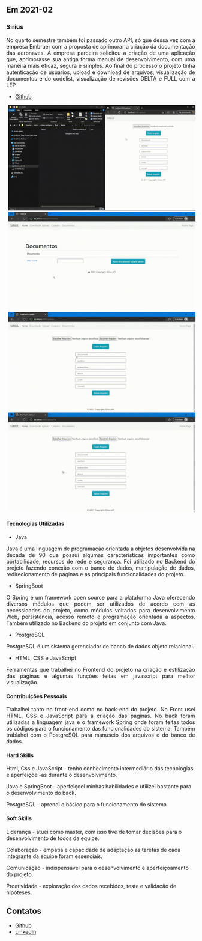 ## Em 2021-02

### Sirius
<p align="justify">No quarto semestre também foi passado outro API, só que dessa vez com a empresa Embraer com a proposta de aprimorar a criação da documentação das aeronaves. A empresa parceira solicitou a criação de uma aplicação que, aprimorasse sua antiga forma manual de desenvolvimento, com uma maneira mais eficaz, segura e simples. Ao final do processo o projeto tinha autenticação de usuários, upload e download de arquivos, visualização de documentos e do codelist, visualização de revisões DELTA e FULL com a LEP  </p>

- [Github](https://github.com/levizoca/Sirius) <br>

<div align="center">
  <img src="https://github.com/levizoca/Portfolio/blob/2021-02-2/Imagens/Upload e Download.gif" width="500" hspace="5"/>
  <img src="https://github.com/levizoca/Portfolio/blob/2021-02-2/Imagens/Novo-doc.-de-um-existente.gif" width="500" hspace="5"/><br>
  <img src="https://github.com/levizoca/Portfolio/blob/2021-02-2/Imagens/Download-com-Rev.-do-Bloco.gif" width="500" hspace="5"/>
  <img src="https://github.com/levizoca/Portfolio/blob/2021-02-2/Imagens/Doc.-FULL-com-variação-de-Rev..gif" width="500" hspace="5"/><br>
</div>

#### Tecnologias Utilizadas
- Java
<p align="justify"> Java é uma linguagem de programação orientada a objetos desenvolvida na década de 90 que possui algumas características importantes como portabilidade, recursos de rede e segurança. Foi utilizado no Backend do projeto fazendo conexão com o banco de dados, manipulação de dados, redirecionamento de páginas e as principais funcionalidades do projeto.</p>

- SpringBoot
<p align="justify">O Spring é um framework open source para a plataforma Java oferecendo diversos módulos que podem ser utilizados de acordo com as necessidades do projeto, como módulos voltados para desenvolvimento Web, persistência, acesso remoto e programação orientada a aspectos. Também utilizado no Backend do projeto em conjunto com Java.</p>

- PostgreSQL
<p align="justify"> PostgreSQL é um sistema gerenciador de banco de dados objeto relacional.</p>

- HTML, CSS e JavaScript
<p align="justify"> Ferramentas que trabalhei no Frontend do projeto na criação e estilização das páginas e algumas funções feitas em javascript para melhor visualização.</p>

#### Contribuições Pessoais
<p align="justify">Trabalhei tanto no front-end como no back-end do projeto. No Front usei HTML, CSS e JavaScript para a criação das páginas. No back foram utilizadas a linguagem java e o framework Spring onde foram feitas todos os códigos para o funcionamento das funcionalidades do sistema. Também trablahei com o PostgreSQL para manuseio dos arquivos e do banco de dados.
</p>
  
#### Hard Skills
Html, Css e JavaScript - tenho conhecimento intermediário das tecnologias e aperfeiçõei-as durante o desenvolvimento.

Java e SpringBoot - aperfeiçoei minhas habilidades e utilizei bastante para o desenvolvimento do back.

PostgreSQL - aprendi o básico para o funcionamento do sistema.

#### Soft Skills
Liderança - atuei como master, com isso tive de tomar decisões para o desenvolvimento de todos da equipe.

Colaboração - empatia e capacidade de adaptação as tarefas de cada integrante da equipe foram essenciais.

Comunicação - indispensável para o desenvolvimento e aperfeiçoamento do projeto.

Proatividade - exploração dos dados recebidos, teste e validação de hipóteses.

## Contatos
* [Github](https://github.com/levizoca)
* [LinkedIn](https://www.linkedin.com/in/levi-motta-5001a2173/)
  
